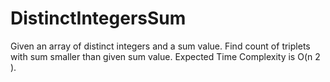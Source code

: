# DistinctIntegersSum
Given an array of distinct integers and a sum value. Find count of triplets with sum smaller than given sum value. Expected Time Complexity is O(n 2 ).
